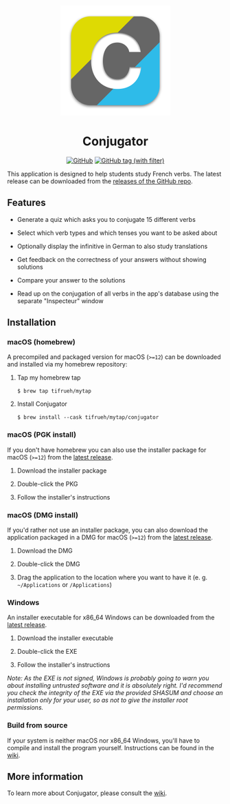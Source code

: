 <div align="center">
    <img src="./resources/conjugator.svg" alt="Conjugator icon" width=256 height=256>
    <h1>Conjugator</h1>
    <a href="https://www.gnu.org/licenses/gpl-3.0.en.html">
        <img alt="GitHub" src="https://img.shields.io/github/license/tifrueh/conjugateur" /></a>
    <a href="https://github.com/tifrueh/conjugateur/releases/latest">
        <img alt="GitHub tag (with filter)" src="https://img.shields.io/github/v/tag/tifrueh/conjugateur" /></a>
    <p></p>
</div>

This application is designed to help students study French verbs. The latest
release can be downloaded from the [releases of the GitHub
repo](https://github.com/tifrueh/conjugateur/releases/latest). 

## Features

- Generate a quiz which asks you to conjugate 15 different verbs

- Select which verb types and which tenses you want to be asked about

- Optionally display the infinitive in German to also study translations

- Get feedback on the correctness of your answers without showing solutions

- Compare your answer to the solutions

- Read up on the conjugation of all verbs in the app's database using the
  separate "Inspecteur" window

## Installation

### macOS (homebrew)

A precompiled and packaged version for macOS (`>=12`) can be downloaded and
installed via my homebrew repository:

1. Tap my homebrew tap

    ~~~
    $ brew tap tifrueh/mytap
    ~~~

2. Install Conjugator

    ~~~
    $ brew install --cask tifrueh/mytap/conjugator
    ~~~

### macOS (PGK install)

If you don't have homebrew you can also use the installer package for macOS
(`>=12`) from the [latest
release](https://github.com/tifrueh/conjugateur/releases/latest).

1. Download the installer package

2. Double-click the PKG

3. Follow the installer's instructions

### macOS (DMG install)

If you'd rather not use an installer package, you can also download the
application packaged in a DMG for macOS (`>=12`) from the [latest
release](https://github.com/tifrueh/conjugateur/releases/latest).

1. Download the DMG

2. Double-click the DMG

3. Drag the application to the location where you want to have it (e. g.
   `~/Applications` or `/Applications`)

### Windows

An installer executable for x86_64 Windows can be downloaded from the [latest
release](https://github.com/tifrueh/conjugateur/releases/latest).

1. Download the installer executable

2. Double-click the EXE

3. Follow the installer's instructions

_Note: As the EXE is not signed, Windows is probably going to warn you about
installing untrusted software and it is absolutely right. I'd recommend you
check the integrity of the EXE via the provided SHASUM and choose an
installation only for your user, so as not to give the installer root
permissions._

### Build from source

If your system is neither macOS nor x86_64 Windows, you'll have to compile and
install the program yourself. Instructions can be found in the
[wiki](https://github.com/tifrueh/conjugateur/wiki/02-Building).

## More information

To learn more about Conjugator, please consult the
[wiki](https://github.com/tifrueh/conjugateur/wiki/).
